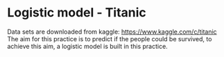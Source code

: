 # Logistic model - Titanic

Data sets are downloaded from kaggle:
https://www.kaggle.com/c/titanic
The aim for this practice is to predict if the people could be survived,
to achieve this aim, a logistic model is built in this practice.

